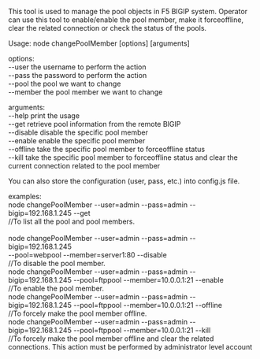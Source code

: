 This tool is used to manage the pool objects in F5 BIGIP system. Operator can use this tool to enable/enable the pool member, make it forceoffline, clear the related connection or check the status of the pools.

Usage: node changePoolMember [options] [arguments]

options: </br>
  --user         the username to perform the action</br>
  --pass         the password to perform the action</br>
  --pool         the pool we want to change</br>
  --member       the pool member we want to change</br>

arguments: </br>
  --help         print the usage</br>
  --get          retrieve pool information from the remote BIGIP</br>
  --disable      disable the specific pool member </br>
  --enable       enable the specific pool member</br>
  --offline      take the specific pool member to forceoffline status</br>
  --kill         take the specific pool member to forceoffline status and clear the current connection related to the pool member </br>

You can also store the configuration (user, pass, etc.) into config.js file.

examples: </br>
node changePoolMember --user=admin --pass=admin --bigip=192.168.1.245 --get</br>
//To list all the pool and pool members.</br>
</br>
node changePoolMember --user=admin --pass=admin --bigip=192.168.1.245</br> --pool=webpool --member=server1:80 --disable </br>
//To disable the pool member. </br>
node changePoolMember --user=admin --pass=admin --bigip=192.168.1.245 --pool=ftppool --member=10.0.0.1:21 --enable </br>
//To enable the pool member. </br>
node changePoolMember --user=admin --pass=admin --bigip=192.168.1.245 --pool=ftppool --member=10.0.0.1:21 --offline </br>
//To forcely make the pool member offline. </br>
node changePoolMember --user=admin --pass=admin --bigip=192.168.1.245 --pool=ftppool --member=10.0.0.1:21 --kill </br>
//To forcely make the pool member offline and clear the related connections. This action must be performed by administrator level account </br>
